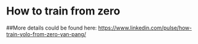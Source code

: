 # How to train from zero

##More details could be found here:
https://www.linkedin.com/pulse/how-train-yolo-from-zero-yan-pang/
